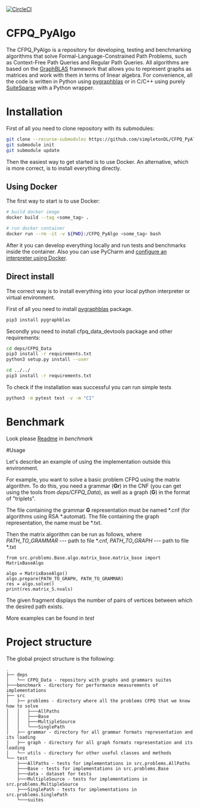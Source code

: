[![CircleCI](https://circleci.com/gh/JetBrains-Research/CFPQ_PyAlgo/tree/master.svg?style=svg)](https://circleci.com/gh/JetBrains-Research/CFPQ_PyAlgo/tree/master)

# CFPQ_PyAlgo
The CFPQ_PyAlgo is a repository for developing, testing and benchmarking algorithms that solve Formal-Language-Constrained Path Problems, such as Context-Free Path Queries and Regular Path Queries. All algorithms are based on the [GraphBLAS](http://graphblas.org/index.php?title=Graph_BLAS_Forum) framework that allows you to represent graphs as matrices and work with them in terms of linear algebra. For convenience, all the code is written in Python using [pygraphblas](https://github.com/michelp/pygraphblas) or in C/C++ using purely [SuiteSparse](https://github.com/DrTimothyAldenDavis/SuiteSparse) with a Python wrapper. 

# Installation
First of all you need to clone repository with its submodules:

```bash
git clone --recurse-submodules https://github.com/simpletonDL/CFPQ_PyAlgo.git 
git submodule init
git submodule update
```
Then the easiest way to get started is to use Docker. An alternative, which is more correct, is to install everything directly.

## Using Docker
The first way to start is to use Docker:

```bash
# build docker image
docker build --tag <some_tag> .

# run docker container
docker run --rm -it -v ${PWD}:/CFPQ_PyAlgo <some_tag> bash
```
After it you can develop everything locally and run tests and benchmarks inside the container. Also you can use PyCharm and [configure an interpreter using Docker]( https://www.jetbrains.com/help/pycharm/using-docker-as-a-remote-interpreter.html).

## Direct install
The correct way is to install everything into your local python interpreter or virtual environment.

First of all you need to install [pygraphblas](https://github.com/michelp/pygraphblas) package.
```bash
pip3 install pygraphblas
```
Secondly you need to install cfpq_data_devtools package and other requirements:

```bash
cd deps/CFPQ_Data
pip3 install -r requirements.txt
python3 setup.py install --user

cd ../../
pip3 install -r requirements.txt
```
To check if the installation was successful you can run simple tests
```bash
python3 -m pytest test -v -m "CI"
```
# Benchmark
Look please [Readme](https://github.com/JetBrains-Research/CFPQ_PyAlgo/blob/master/benchmark/README.md) in *benchmark*

#Usage

Let's describe an example of using the implementation outside this environment.

For example, you want to solve a basic problem CFPQ using the matrix algorithm. To do this, you need a grammar (**Gr**) in the CNF (you can get using the tools from *deps/CFPQ_Data*), as well as a graph (**G**) in the format of "triplets". 

The file containing the grammar **G** representation must be named *.cnf (for algorithms using RSA *.automat). The file containing the graph representation, the name must be *.txt.

Then the matrix algorithm can be run as follows, where *PATH_TO_GRAMMAR* --- path to file *.cnf, *PATH_TO_GRAPH* --- path to file *.txt
```cython
from src.problems.Base.algo.matrix_base.matrix_base import MatrixBaseAlgo

algo = MatrixBaseAlgo()
algo.prepare(PATH_TO_GRAPH, PATH_TO_GRAMMAR)
res = algo.solve()
print(res.matrix_S.nvals)
```
The given fragment displays the number of pairs of vertices between which the desired path exists.

More examples can be found in *test*

# Project structure
The global project structure is the following:

```
.
├── deps
│   └── CFPQ_Data - repository with graphs and grammars suites
├───benchmark - directory for performance measurements of implementations
├── src
│   ├── problems - directory where all the problems CFPQ that we know how to solve
│   │   ├───AllPaths
│   │   ├───Base
│   │   ├───MultipleSource
│   │   └───SinglePath
│   ├── grammar - directory for all grammar formats representation and its loading  
│   ├── graph - directory for all graph formats representation and its loading
│   └── utils - directory for other useful classes and methods
└── test
    ├───AllPaths - tests for implementations in src.problems.AllPaths
    ├───Base - tests for implementations in src.problems.Base
    ├───data - dataset for tests
    ├───MultipleSource - tests for implementations in src.problems.MultipleSource
    ├───SinglePath - tests for implementations in src.problems.SinglePath
    └───suites

```
